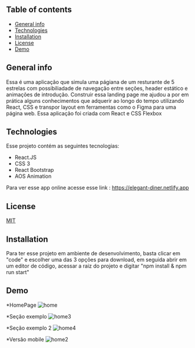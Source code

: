 ## Table of contents
* [General info](#general-info)
* [Technologies](#technologies)
* [Installation](#Installation)
* [License](#License)
* [Demo](#Demo)

## General info
Essa é uma aplicação que simula uma págiana de um resturante de 5 estrelas com possibiliadade de navegação entre seções, header estático e animações de introdução.
Construir essa landing page me ajudou a por em prática alguns conhecimentos que adquerir ao longo do tempo utilizando React, CSS e transpor layout em ferramentas como o Figma para uma página web. 
Essa aplicação foi criada com React e CSS Flexbox
	
## Technologies
Esse projeto contém as seguintes tecnologias:
* React.JS
* CSS 3 
* React Bootstrap 
* AOS Animation  
	 
Para ver esse app online acesse esse link : https://elegant-diner.netlify.app 
 

## License
[MIT](https://choosealicense.com/licenses/mit/)


## Installation
Para ter esse projeto em ambiente de desenvolvimento, basta clicar em "code" e escolher uma das 3 opções para download, em seguida abrir em um editor de código,
acessar a raiz do projeto e digitar "npm install & npm run start"


## Demo

*HomePage
![home](https://user-images.githubusercontent.com/66249777/153020034-096e9888-d6a7-44cf-b951-747737ab192f.png)

*Seção exemplo
![home3](https://user-images.githubusercontent.com/66249777/153020211-ae6737b9-a8d0-4cf0-8bc6-6f4a18894111.png)

*Seção exemplo 2
![home4](https://user-images.githubusercontent.com/66249777/153020286-0e91bf8f-0c62-4289-94a8-4cb9b25b7b55.png)
 
*Versão mobile
![home2](https://user-images.githubusercontent.com/66249777/153020389-c2baf817-5afb-40bf-b35d-60006d6e346d.png)
